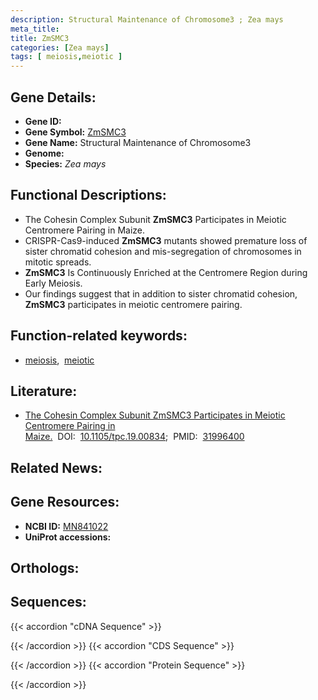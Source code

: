 ```yaml
---
description: Structural Maintenance of Chromosome3 ; Zea mays
meta_title:
title: ZmSMC3
categories: [Zea mays]
tags: [ meiosis,meiotic ]
---
```


## Gene Details:
- **Gene ID:** []()
- **Gene Symbol:** <u>ZmSMC3</u>
- **Gene Name:** Structural Maintenance of Chromosome3
- **Genome:** []()
- **Species:** *Zea mays*

## Functional Descriptions:
   - The Cohesin Complex Subunit **ZmSMC3** Participates in Meiotic Centromere Pairing in Maize.
   - CRISPR-Cas9-induced **ZmSMC3** mutants showed premature loss of sister chromatid cohesion and mis-segregation of chromosomes in mitotic spreads.
   - **ZmSMC3** Is Continuously Enriched at the Centromere Region during Early Meiosis.
   - Our findings suggest that in addition to sister chromatid cohesion, **ZmSMC3** participates in meiotic centromere pairing.

## Function-related keywords:
   - [meiosis](/tags/meiosis/),&nbsp;&nbsp;[meiotic](/tags/meiotic/)

## Literature:
   - [The Cohesin Complex Subunit ZmSMC3 Participates in Meiotic Centromere Pairing in Maize.](https://doi.org/10.1105/tpc.19.00834)&nbsp;&nbsp;DOI:&nbsp;&nbsp;[10.1105/tpc.19.00834](https://doi.org/10.1105/tpc.19.00834);&nbsp;&nbsp;PMID:&nbsp;&nbsp;[31996400](https://pubmed.ncbi.nlm.nih.gov/31996400/)

## Related News:

## Gene Resources:
- **NCBI ID:**  [MN841022](https://www.ncbi.nlm.nih.gov/gene/?term=MN841022)
- **UniProt accessions:**  [](https://www.uniprot.org/uniprotkb//entry)

## Orthologs:

## Sequences:
{{< accordion "cDNA Sequence" >}}

{{< /accordion >}}
{{< accordion "CDS Sequence" >}}

{{< /accordion >}}
{{< accordion "Protein Sequence" >}}

{{< /accordion >}}
